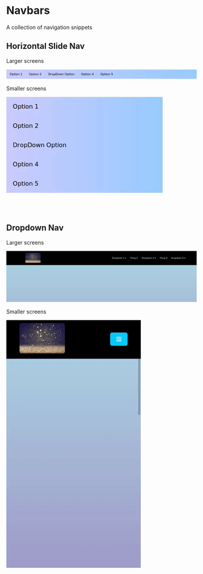 # Navbars
A collection of navigation snippets



## Horizontal Slide Nav
Larger screens

![large screen](horizontal-slide-nav/screenshots/large-screen.gif)

Smaller screens

![small screen](horizontal-slide-nav/screenshots/small-screen.gif)

<br/><br/>


## Dropdown Nav
Larger screens

![large screen](dropdown-nav/screenshots/large-screen.gif)

Smaller screens

![small screen](dropdown-nav/screenshots/small-screen.gif)